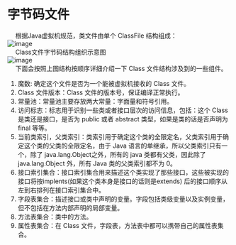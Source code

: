 

# 字节码文件  
<!-- 
认识JVM和字节码文件 
https://mp.weixin.qq.com/s/2g1-YZXRrzBsD1QaKGnnNQ
https://mp.weixin.qq.com/s/z0BmJz6dk9VNHalicgN2rg

从JVM设计者的角度来看.class文件结构，一文弄懂.class文件的身份地位 
https://mp.weixin.qq.com/s/BVoqaDn7HUNtdB5vZa0zug
 手把手教你 javap 反编译分解代码，授人以鱼不如授人以渔 
https://mp.weixin.qq.com/s/o0MFrSVS7fYLDo6UnfmA-A
-->
&emsp; 根据Java虚拟机规范，类文件由单个 ClassFile 结构组成：  
![image](https://gitee.com/wt1814/pic-host/raw/master/images/java/JVM/JVM-91.png)  
&emsp; Class文件字节码结构组织示意图  
![image](https://gitee.com/wt1814/pic-host/raw/master/images/java/JVM/JVM-90.png)  
&emsp; 下面会按照上图结构按顺序详细介绍一下 Class 文件结构涉及到的一些组件。  
1. 魔数: 确定这个文件是否为一个能被虚拟机接收的 Class 文件。
2. Class 文件版本：Class 文件的版本号，保证编译正常执行。  
3. 常量池：常量池主要存放两大常量：字面量和符号引用。  
4. 访问标志：标志用于识别一些类或者接口层次的访问信息，包括：这个 Class 是类还是接口，是否为 public 或者 abstract 类型，如果是类的话是否声明为 final 等等。  
5. 当前类索引，父类索引：类索引用于确定这个类的全限定名，父类索引用于确定这个类的父类的全限定名，由于 Java 语言的单继承，所以父类索引只有一个，除了
java.lang.Object之外，所有的 java 类都有父类，因此除了
java.lang.Object 外，所有 Java 类的父类索引都不为 0。  
6. 接口索引集合：接口索引集合用来描述这个类实现了那些接口，这些被实现的接口将按implents(如果这个类本身是接口的话则是extends) 后的接口顺序从左到右排列在接口索引集合中。  
7. 字段表集合：描述接口或类中声明的变量。字段包括类级变量以及实例变量，但不包括在方法内部声明的局部变量。  
8. 方法表集合：类中的方法。 
9. 属性表集合：在 Class 文件，字段表，方法表中都可以携带自己的属性表集合。
